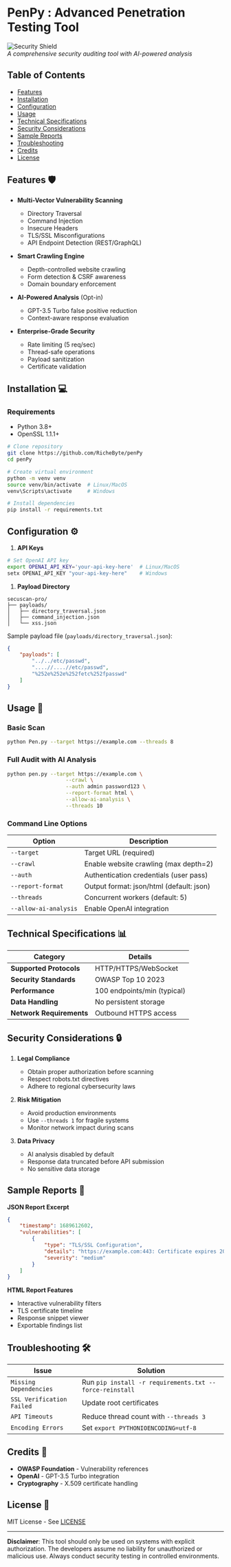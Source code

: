 # PenPy : Advanced Penetration Testing Tool

![Security Shield](https://img.icons8.com/color/96/000000/security-checked--v2.png)  
*A comprehensive security auditing tool with AI-powered analysis*

## Table of Contents
- [Features](#features)
- [Installation](#installation)
- [Configuration](#configuration)
- [Usage](#usage)
- [Technical Specifications](#technical-specifications)
- [Security Considerations](#security-considerations)
- [Sample Reports](#sample-reports)
- [Troubleshooting](#troubleshooting)
- [Credits](#credits)
- [License](#license)

## Features 🛡️
- **Multi-Vector Vulnerability Scanning**
  - Directory Traversal
  - Command Injection
  - Insecure Headers
  - TLS/SSL Misconfigurations
  - API Endpoint Detection (REST/GraphQL)
  
- **Smart Crawling Engine**
  - Depth-controlled website crawling
  - Form detection & CSRF awareness
  - Domain boundary enforcement

- **AI-Powered Analysis** (Opt-in)
  - GPT-3.5 Turbo false positive reduction
  - Context-aware response evaluation

- **Enterprise-Grade Security**
  - Rate limiting (5 req/sec)
  - Thread-safe operations
  - Payload sanitization
  - Certificate validation

## Installation 💻

### Requirements
- Python 3.8+
- OpenSSL 1.1.1+

```bash
# Clone repository
git clone https://github.com/RicheByte/penPy
cd penPy

# Create virtual environment
python -m venv venv
source venv/bin/activate  # Linux/MacOS
venv\Scripts\activate     # Windows

# Install dependencies
pip install -r requirements.txt
```

## Configuration ⚙️

1. **API Keys**
```bash
# Set OpenAI API key
export OPENAI_API_KEY='your-api-key-here'  # Linux/MacOS
setx OPENAI_API_KEY "your-api-key-here"    # Windows
```

1. **Payload Directory**
```
secuscan-pro/
├── payloads/
│   ├── directory_traversal.json
│   ├── command_injection.json
│   └── xss.json
```

Sample payload file (`payloads/directory_traversal.json`):
```json
{
    "payloads": [
        "../../etc/passwd",
        "....//....//etc/passwd",
        "%252e%252e%252fetc%252fpasswd"
    ]
}
```

## Usage 🚀

### Basic Scan
```bash
python Pen.py --target https://example.com --threads 8
```

### Full Audit with AI Analysis
```bash
python pen.py --target https://example.com \
                   --crawl \
                   --auth admin password123 \
                   --report-format html \
                   --allow-ai-analysis \
                   --threads 10
```

### Command Line Options
| Option | Description |
|--------|-------------|
| `--target` | Target URL (required) |
| `--crawl` | Enable website crawling (max depth=2) |
| `--auth` | Authentication credentials (user pass) |
| `--report-format` | Output format: json/html (default: json) |
| `--threads` | Concurrent workers (default: 5) |
| `--allow-ai-analysis` | Enable OpenAI integration |

## Technical Specifications 📊

| Category | Details |
|----------|---------|
| **Supported Protocols** | HTTP/HTTPS/WebSocket |
| **Security Standards** | OWASP Top 10 2023 |
| **Performance** | 100 endpoints/min (typical) |
| **Data Handling** | No persistent storage |
| **Network Requirements** | Outbound HTTPS access |

## Security Considerations 🔒

1. **Legal Compliance**
   - Obtain proper authorization before scanning
   - Respect robots.txt directives
   - Adhere to regional cybersecurity laws

2. **Risk Mitigation**
   - Avoid production environments
   - Use `--threads 1` for fragile systems
   - Monitor network impact during scans

3. **Data Privacy**
   - AI analysis disabled by default
   - Response data truncated before API submission
   - No sensitive data storage

## Sample Reports 📄

**JSON Report Excerpt**
```json
{
    "timestamp": 1689612602,
    "vulnerabilities": [
        {
            "type": "TLS/SSL Configuration",
            "details": "https://example.com:443: Certificate expires 2023-12-31",
            "severity": "medium"
        }
    ]
}
```

**HTML Report Features**
- Interactive vulnerability filters
- TLS certificate timeline
- Response snippet viewer
- Exportable findings list

## Troubleshooting 🛠️

| Issue | Solution |
|-------|----------|
| `Missing Dependencies` | Run `pip install -r requirements.txt --force-reinstall` |
| `SSL Verification Failed` | Update root certificates |
| `API Timeouts` | Reduce thread count with `--threads 3` |
| `Encoding Errors` | Set `export PYTHONIOENCODING=utf-8` |

## Credits 👏

- **OWASP Foundation** - Vulnerability references
- **OpenAI** - GPT-3.5 Turbo integration
- **Cryptography** - X.509 certificate handling

## License 📜

MIT License - See [LICENSE](LICENSE) 

---

**Disclaimer**: This tool should only be used on systems with explicit authorization. The developers assume no liability for unauthorized or malicious use. Always conduct security testing in controlled environments.
